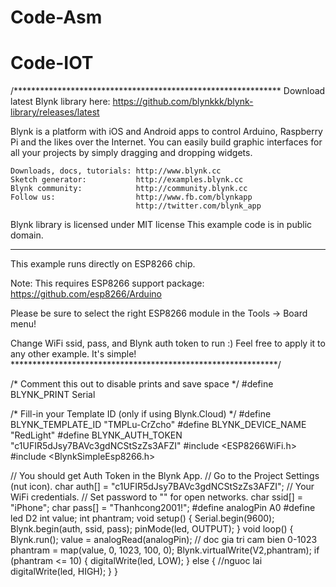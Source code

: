 # Code-Asm
# Code-IOT
/*************************************************************
  Download latest Blynk library here:
    https://github.com/blynkkk/blynk-library/releases/latest

  Blynk is a platform with iOS and Android apps to control
  Arduino, Raspberry Pi and the likes over the Internet.
  You can easily build graphic interfaces for all your
  projects by simply dragging and dropping widgets.

    Downloads, docs, tutorials: http://www.blynk.cc
    Sketch generator:           http://examples.blynk.cc
    Blynk community:            http://community.blynk.cc
    Follow us:                  http://www.fb.com/blynkapp
                                http://twitter.com/blynk_app

  Blynk library is licensed under MIT license
  This example code is in public domain.

 *************************************************************
  This example runs directly on ESP8266 chip.

  Note: This requires ESP8266 support package:
    https://github.com/esp8266/Arduino

  Please be sure to select the right ESP8266 module
  in the Tools -> Board menu!

  Change WiFi ssid, pass, and Blynk auth token to run :)
  Feel free to apply it to any other example. It's simple!
 *************************************************************/

/* Comment this out to disable prints and save space */
#define BLYNK_PRINT Serial

/* Fill-in your Template ID (only if using Blynk.Cloud) */
#define BLYNK_TEMPLATE_ID "TMPLu-CrZcho"
#define BLYNK_DEVICE_NAME "RedLight"
#define BLYNK_AUTH_TOKEN "c1UFIR5dJsy7BAVc3gdNCStSzZs3AFZI"
#include <ESP8266WiFi.h>
#include <BlynkSimpleEsp8266.h>

// You should get Auth Token in the Blynk App.
// Go to the Project Settings (nut icon).
char auth[] = "c1UFIR5dJsy7BAVc3gdNCStSzZs3AFZI";
// Your WiFi credentials.
// Set password to "" for open networks.
char ssid[] = "iPhone";
char pass[] = "Thanhcong2001!";
#define analogPin A0
#define led D2
int value;
int phantram;
void setup()
{
  Serial.begin(9600);
  Blynk.begin(auth, ssid, pass);
  pinMode(led, OUTPUT);
}
void loop()
{
  Blynk.run();
  value = analogRead(analogPin); // doc gia tri cam bien 0-1023
  phantram = map(value, 0, 1023, 100, 0);
  Blynk.virtualWrite(V2,phantram);
  if (phantram <= 10) {
    digitalWrite(led, LOW);
  }
  else { //nguoc lai
    digitalWrite(led, HIGH);
  }
}


